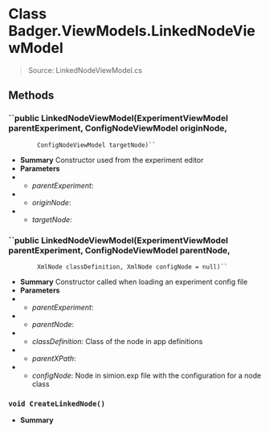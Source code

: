 # Class Badger.ViewModels.LinkedNodeViewModel
> Source: LinkedNodeViewModel.cs
## Methods
### ``public LinkedNodeViewModel(ExperimentViewModel parentExperiment, ConfigNodeViewModel originNode,
            ConfigNodeViewModel targetNode)``
* **Summary**
  Constructor used from the experiment editor
* **Parameters**
* * _parentExperiment_: 
* * _originNode_: 
* * _targetNode_: 
### ``public LinkedNodeViewModel(ExperimentViewModel parentExperiment, ConfigNodeViewModel parentNode,
            XmlNode classDefinition, XmlNode configNode = null)``
* **Summary**
  Constructor called when loading an experiment config file
* **Parameters**
* * _parentExperiment_: 
* * _parentNode_: 
* * _classDefinition_: Class of the node in app definitions
* * _parentXPath_: 
* * _configNode_: Node in simion.exp file with the configuration for a node class
### ``void CreateLinkedNode()``
* **Summary**
  
